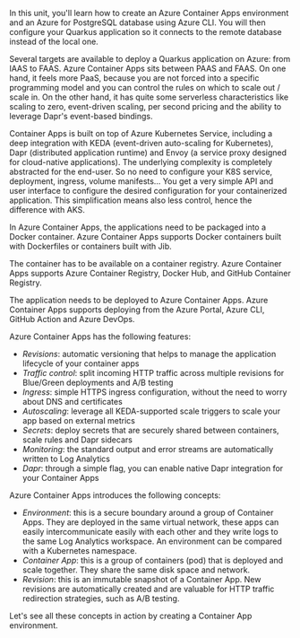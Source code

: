 In this unit, you'll learn how to create an Azure Container Apps environment and an Azure for PostgreSQL database using Azure CLI. You will then configure your Quarkus application so it connects to the remote database instead of the local one.

Several targets are available to deploy a Quarkus application on Azure: from IAAS to FAAS. Azure Container Apps sits between PAAS and FAAS. On one hand, it feels more PaaS, because you are not forced into a specific programming model and you can control the rules on which to scale out / scale in. On the other hand, it has quite some serverless characteristics like scaling to zero, event-driven scaling, per second pricing and the ability to leverage Dapr's event-based bindings.

Container Apps is built on top of Azure Kubernetes Service, including a deep integration with KEDA (event-driven auto-scaling for Kubernetes), Dapr (distributed application runtime) and Envoy (a service proxy designed for cloud-native applications). The underlying complexity is completely abstracted for the end-user. So no need to configure your K8S service, deployment, ingress, volume manifests… You get a very simple API and user interface to configure the desired configuration for your containerized application. This simplification means also less control, hence the difference with AKS.

In Azure Container Apps, the applications need to be packaged into a Docker container. Azure Container Apps supports Docker containers built with Dockerfiles or containers built with Jib.

The container has to be available on a container registry. Azure Container Apps supports Azure Container Registry, Docker Hub, and GitHub Container Registry.

The application needs to be deployed to Azure Container Apps. Azure Container Apps supports deploying from the Azure Portal, Azure CLI, GitHub Action and Azure DevOps.

Azure Container Apps has the following features:

* _Revisions_: automatic versioning that helps to manage the application lifecycle of your container apps
* _Traffic control_: split incoming HTTP traffic across multiple revisions for Blue/Green deployments and A/B testing
* _Ingress_: simple HTTPS ingress configuration, without the need to worry about DNS and certificates
* _Autoscaling_: leverage all KEDA-supported scale triggers to scale your app based on external metrics
* _Secrets_: deploy secrets that are securely shared between containers, scale rules and Dapr sidecars
* _Monitoring_: the standard output and error streams are automatically written to Log Analytics
* _Dapr_: through a simple flag, you can enable native Dapr integration for your Container Apps

Azure Container Apps introduces the following concepts:

* _Environment_: this is a secure boundary around a group of Container Apps. They are deployed in the same virtual network, these apps can easily intercommunicate easily with each other and they write logs to the same Log Analytics workspace. An environment can be compared with a Kubernetes namespace.
* _Container App_: this is a group of containers (pod) that is deployed and scale together. They share the same disk space and network.
* _Revision_: this is an immutable snapshot of a Container App. New revisions are automatically created and are valuable for HTTP traffic redirection strategies, such as A/B testing.

Let's see all these concepts in action by creating a Container App environment.